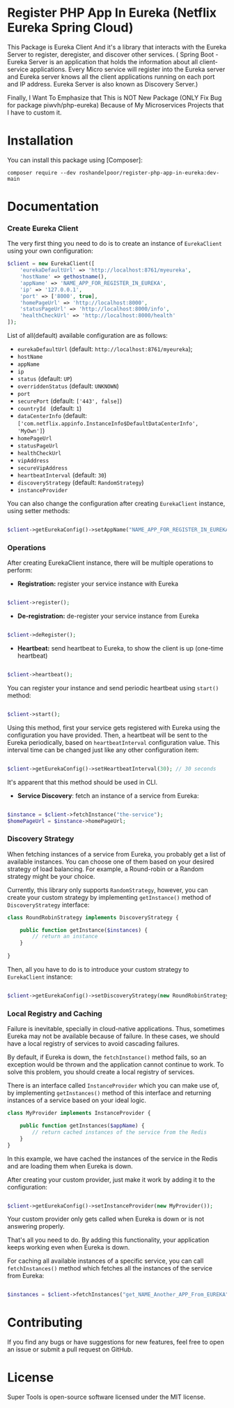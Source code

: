 Register PHP App In Eureka (Netflix Eureka Spring Cloud)
=========================
This Package is Eureka Client And it's a library that interacts with the Eureka Server to register, deregister, and
discover other services. (
Spring Boot - Eureka Server is an application that holds the information about all client-service applications. Every
Micro service will register into the Eureka server and Eureka server knows all the client applications running on each
port and IP address. Eureka Server is also known as Discovery Server.)

Finally, I Want To Emphasize that This is NOT New Package (ONLY Fix Bug for package piwvh/php-eureka) Because of My
Microservices Projects that I have to custom it.

# Installation

You can install this package using [Composer]:

`composer require --dev roshandelpoor/register-php-app-in-eureka:dev-main`

# Documentation

### Create Eureka Client

The very first thing you need to do is to create an instance of `EurekaClient` using your own configuration:

```php
$client = new EurekaClient([
    'eurekaDefaultUrl' => 'http://localhost:8761/myeureka',
    'hostName' => gethostname(),
    'appName' => 'NAME_APP_FOR_REGISTER_IN_EUREKA',
    'ip' => '127.0.0.1',
    'port' => ['8000', true],
    'homePageUrl' => 'http://localhost:8000',
    'statusPageUrl' => 'http://localhost:8000/info',
    'healthCheckUrl' => 'http://localhost:8000/health'
]);
```

List of all(default) available configuration are as follows:

- `eurekaDefaultUrl`  (default: `http://localhost:8761/myeureka`);
- `hostName`
- `appName`
- `ip`
- `status`            (default: `UP`)
- `overriddenStatus`  (default: `UNKNOWN`)
- `port`
- `securePort`        (default: `['443', false]`)
- `countryId `        (default: `1`)
- `dataCenterInfo`    (default: `['com.netflix.appinfo.InstanceInfo$DefaultDataCenterInfo', 'MyOwn']`)
- `homePageUrl`
- `statusPageUrl`
- `healthCheckUrl`
- `vipAddress`
- `secureVipAddress`
- `heartbeatInterval` (default: `30`)
- `discoveryStrategy` (default: `RandomStrategy`)
- `instanceProvider`

You can also change the configuration after creating `EurekaClient` instance, using setter methods:

```php

$client->getEurekaConfig()->setAppName("NAME_APP_FOR_REGISTER_IN_EUREKA");

```

### Operations

After creating EurekaClient instance, there will be multiple operations to perform:

- **Registration:** register your service instance with Eureka

```php

$client->register();

```

- **De-registration:** de-register your service instance from Eureka

```php

$client->deRegister();

```

- **Heartbeat:** send heartbeat to Eureka, to show the client is up (one-time heartbeat)

```php

$client->heartbeat();

```

You can register your instance and send periodic heartbeat using `start()` method:

```php

$client->start();

```

Using this method, first your service gets registered with Eureka using the
configuration you have provided. Then, a heartbeat will be sent to the Eureka periodically, based
on `heartbeatInterval` configuration value. This interval time can be changed just like any other
configuration item:

```php

$client->getEurekaConfig()->setHeartbeatInterval(30); // 30 seconds

``` 

It's apparent that this method should be used in CLI.

- **Service Discovery**: fetch an instance of a service from Eureka:

```php

$instance = $client->fetchInstance("the-service");
$homePageUrl = $instance->homePageUrl;

```

### Discovery Strategy

When fetching instances of a service from Eureka, you probably get a list of available
instances. You can choose one of them based on your desired strategy
of load balancing. For example, a Round-robin or a Random strategy might be your choice.

Currently, this library only supports `RandomStrategy`, however, you can create your custom
strategy by implementing `getInstance()` method of `DiscoveryStrategy` interface:

```php
class RoundRobinStrategy implements DiscoveryStrategy {

    public function getInstance($instances) {
        // return an instance
    }
    
}
```

Then, all you have to do is to introduce your custom strategy to `EurekaClient` instance:

```php

$client->getEurekaConfig()->setDiscoveryStrategy(new RoundRobinStrategy());

```

### Local Registry and Caching

Failure is inevitable, specially in cloud-native applications. Thus, sometimes Eureka may not be available because of
failure.
In these cases, we should have a local registry of services to avoid cascading failures.

By default, if Eureka is down, the `fetchInstance()` method fails, so an
exception would be thrown and the application cannot continue to work. To solve this
problem, you should create a local registry of services.

There is an interface called `InstanceProvider` which you can make use of, by
implementing `getInstances()` method of this interface and returning instances
of a service based on your ideal logic.

```php
class MyProvider implements InstanceProvider {

    public function getInstances($appName) { 
        // return cached instances of the service from the Redis 
    }
}
```

In this example, we have cached the instances of the service in the Redis and
are loading them when Eureka is down.

After creating your custom provider, just make it work by adding it to the configuration:

```php

$client->getEurekaConfig()->setInstanceProvider(new MyProvider());

```

Your custom provider only gets called when Eureka is down or is not answering properly.

That's all you need to do. By adding this functionality, your application keeps working even
when Eureka is down.

For caching all available instances of a specific service, you can call `fetchInstances()` method
which fetches all the instances of the service from Eureka:

```php

$instances = $client->fetchInstances("get_NAME_Another_APP_From_EUREKA");

```

# Contributing

If you find any bugs or have suggestions for new features, feel free to open an issue or submit a pull request on GitHub.

# License

Super Tools is open-source software licensed under the MIT license.

